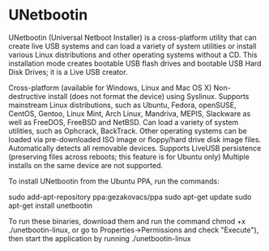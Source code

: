 # UNetbootin
UNetbootin (Universal Netboot Installer) is a cross-platform utility that can create live USB systems and can load a variety of system utilities or install various Linux distributions and other operating systems without a CD.
This installation mode creates bootable USB flash drives and bootable USB Hard Disk Drives; it is a Live USB creator.

Cross-platform (available for Windows, Linux and Mac OS X)
Non-destructive install (does not format the device) using Syslinux.
Supports mainstream Linux distributions, such as Ubuntu, Fedora, openSUSE, CentOS, Gentoo, Linux Mint, Arch Linux, Mandriva, MEPIS, Slackware as well as FreeDOS, FreeBSD and NetBSD.
Can load a variety of system utilities, such as Ophcrack, BackTrack.
Other operating systems can be loaded via pre-downloaded ISO image or floppy/hard drive disk image files.
Automatically detects all removable devices.
Supports LiveUSB persistence (preserving files across reboots; this feature is for Ubuntu only)
Multiple installs on the same device are not supported.

To install UNetbootin from the Ubuntu PPA, run the commands:

sudo add-apt-repository ppa:gezakovacs/ppa
sudo apt-get update
sudo apt-get install unetbootin

To run these binaries, download them and run the command chmod +x ./unetbootin-linux, 
or go to Properties->Permissions and check "Execute"), then start the application 
by running ./unetbootin-linux
